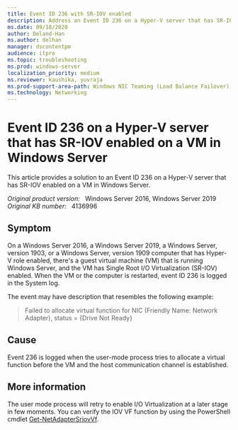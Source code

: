 ```yaml
---
title: Event ID 236 with SR-IOV enabled
description: Address an Event ID 236 on a Hyper-V server that has SR-IOV enabled on a VM in Windows Server.
ms.date: 09/18/2020
author: Deland-Han 
ms.author: delhan
manager: dscontentpm
audience: itpro
ms.topic: troubleshooting
ms.prod: windows-server
localization_priority: medium
ms.reviewer: kaushika, yuvraja
ms.prod-support-area-path: Windows NIC Teaming (Load Balance Failover)
ms.technology: Networking
---
```

# Event ID 236 on a Hyper-V server that has SR-IOV enabled on a VM in Windows Server

This article provides a solution to an Event ID 236 on a Hyper-V server that has SR-IOV enabled on a VM in Windows Server.

_Original product version:_ &nbsp; Windows Server 2016, Windows Server 2019  
_Original KB number:_ &nbsp; 4136996

## Symptom

On a Windows Server 2016, a Windows Server 2019, a Windows Server, version 1903, or a Windows Server, version 1909 computer that has Hyper-V role enabled, there's a guest virtual machine (VM) that is running Windows Server, and the VM has Single Root I/O Virtualization (SR-IOV) enabled. When the VM or the computer is restarted, event ID 236 is logged in the System log.

The event may have description that resembles the following example:

> Failed to allocate virtual function for NIC (Friendly Name: Network Adapter), status = {Drive Not Ready}

## Cause

Event 236 is logged when the user-mode process tries to allocate a virtual function before the VM and the host communication channel is established.

## More information

The user mode process will retry to enable I/O Virtualization at a later stage in few moments. You can verify the IOV VF function by using the PowerShell cmdlet [Get-NetAdapterSriovVf](https://docs.microsoft.com/powershell/module/netadapter/get-netadaptersriovvf?view=win10-ps&preserve-view=true).
